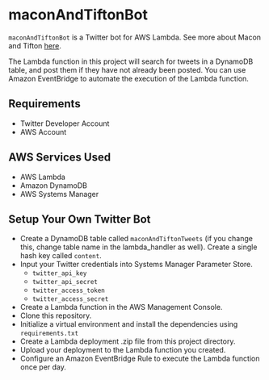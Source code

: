 # maconAndTiftonBot

`maconAndTiftonBot` is a Twitter bot for AWS Lambda. See more about Macon and Tifton [here](https://twitter.com/maconandtifton).

The Lambda function in this project will search for tweets in a DynamoDB table, and post them if they have not already been posted. You can use Amazon EventBridge to automate the execution of the Lambda function.

## Requirements

* Twitter Developer Account
* AWS Account

## AWS Services Used

* AWS Lambda 
* Amazon DynamoDB 
* AWS Systems Manager

## Setup Your Own Twitter Bot
* Create a DynamoDB table called `maconAndTiftonTweets` (if you change this, change table name in the lambda_handler as well). Create a single hash key called `content`.
* Input your Twitter credentials into Systems Manager Parameter Store.
    * `twitter_api_key`
    * `twitter_api_secret`
    * `twitter_access_token`
    * `twitter_access_secret`
* Create a Lambda function in the AWS Management Console.
* Clone this repository.
* Initialize a virtual environment and install the dependencies using `requirements.txt`
* Create a Lambda deployment .zip file from this project directory.
* Upload your deployment to the Lambda function you created.
* Configure an Amazon EventBridge Rule to execute the Lambda function once per day.
